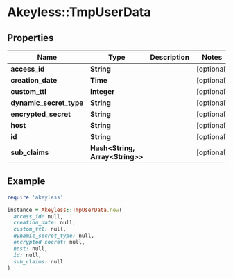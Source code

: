 # Akeyless::TmpUserData

## Properties

| Name | Type | Description | Notes |
| ---- | ---- | ----------- | ----- |
| **access_id** | **String** |  | [optional] |
| **creation_date** | **Time** |  | [optional] |
| **custom_ttl** | **Integer** |  | [optional] |
| **dynamic_secret_type** | **String** |  | [optional] |
| **encrypted_secret** | **String** |  | [optional] |
| **host** | **String** |  | [optional] |
| **id** | **String** |  | [optional] |
| **sub_claims** | **Hash&lt;String, Array&lt;String&gt;&gt;** |  | [optional] |

## Example

```ruby
require 'akeyless'

instance = Akeyless::TmpUserData.new(
  access_id: null,
  creation_date: null,
  custom_ttl: null,
  dynamic_secret_type: null,
  encrypted_secret: null,
  host: null,
  id: null,
  sub_claims: null
)
```

